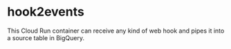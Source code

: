 # hook2events
This Cloud Run container can receive any kind of web hook and pipes it into a source table in BigQuery.
